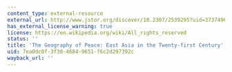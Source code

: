 ```yaml
---
content_type: external-resource
external_url: http://www.jstor.org/discover/10.2307/2539295?uid=3737496&uid=2129&uid=2&uid=70&uid=4&sid=47698835992967
has_external_license_warning: true
license: https://en.wikipedia.org/wiki/All_rights_reserved
status: ''
title: 'The Geography of Peace: East Asia in the Twenty-first Century'
uid: 7ea0dc0f-3f30-4684-9651-f6c2d297392c
wayback_url: ''
---
```

